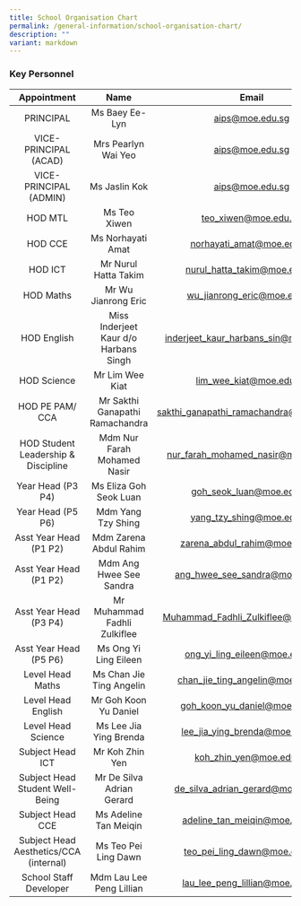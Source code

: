 ```yaml
---
title: School Organisation Chart
permalink: /general-information/school-organisation-chart/
description: ""
variant: markdown
---
```

### Key Personnel

| Appointment | Name | Email |
|:---:|:---:|:---:|
| PRINCIPAL | Ms Baey Ee-Lyn | aips@moe.edu.sg |
| VICE-PRINCIPAL (ACAD) | Mrs Pearlyn Wai Yeo | aips@moe.edu.sg |
| VICE-PRINCIPAL (ADMIN) | Ms Jaslin Kok | aips@moe.edu.sg |
| HOD MTL | Ms Teo Xiwen | teo_xiwen@moe.edu.sg |
| HOD CCE | Ms Norhayati Amat | norhayati_amat@moe.edu.sg |
| HOD ICT | Mr Nurul Hatta Takim | nurul_hatta_takim@moe.edu.sg |
| HOD Maths | Mr Wu Jianrong Eric | wu_jianrong_eric@moe.edu.sg |
| HOD English | Miss Inderjeet Kaur d/o Harbans Singh | inderjeet_kaur_harbans_sin@moe.edu.sg |
| HOD Science | Mr Lim Wee Kiat | lim_wee_kiat@moe.edu.sg |
| HOD PE PAM/ CCA | Mr Sakthi Ganapathi Ramachandra | sakthi_ganapathi_ramachandra@moe.edu.sg |
| HOD Student Leadership & Discipline | Mdm Nur Farah Mohamed Nasir | nur_farah_mohamed_nasir@moe.edu.sg |
| Year Head (P3 P4) | Ms Eliza Goh Seok Luan | goh_seok_luan@moe.edu.sg |
| Year Head (P5 P6) | Mdm Yang Tzy Shing | yang_tzy_shing@moe.edu.sg |
| Asst Year Head (P1 P2) | Mdm Zarena Abdul Rahim | zarena_abdul_rahim@moe.edu.sg |
| Asst Year Head (P1 P2) | Mdm Ang Hwee See Sandra | ang_hwee_see_sandra@moe.edu.sg |
| Asst Year Head (P3 P4) | Mr Muhammad Fadhli Zulkiflee | Muhammad_Fadhli_Zulkiflee@moe.edu.sg |
| Asst Year Head (P5 P6) | Ms Ong Yi Ling Eileen | ong_yi_ling_eileen@moe.edu.sg |
| Level Head Maths | Ms Chan Jie Ting Angelin | chan_jie_ting_angelin@moe.edu.sg |
| Level Head English | Mr Goh Koon Yu Daniel | goh_koon_yu_daniel@moe.edu.sg |
| Level Head Science | Ms Lee Jia Ying Brenda | lee_jia_ying_brenda@moe.edu.sg |
| Subject Head ICT | Mr Koh Zhin Yen | koh_zhin_yen@moe.edu.sg |
| Subject Head Student Well-Being | Mr De Silva Adrian Gerard | de_silva_adrian_gerard@moe.edu.sg |
| Subject Head CCE  | Ms Adeline Tan Meiqin | adeline_tan_meiqin@moe.edu.sg |
| Subject Head Aesthetics/CCA (internal)  | Ms Teo Pei Ling Dawn | teo_pei_ling_dawn@moe.edu.sg |
| School Staff Developer | Mdm Lau Lee Peng Lillian | lau_lee_peng_lillian@moe.edu.sg |
